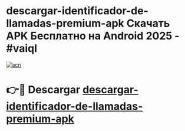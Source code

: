 # descargar-identificador-de-llamadas-premium-apk Скачать APK Бесплатно на Android 2025 - #vaiql

[![acn](https://github.com/user-attachments/assets/0f9c940e-d8b0-45ae-aac7-cd30a18b3e1c)](https://apps.freeplayer.one?title=descargar-identificador-de-llamadas-premium-apk&ref=9RF)

# 👉🔴 Descargar [descargar-identificador-de-llamadas-premium-apk](https://apps.freeplayer.one?title=descargar-identificador-de-llamadas-premium-apk&ref=9RF)